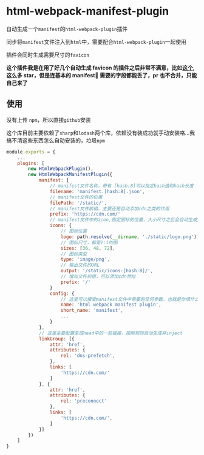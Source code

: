 # html-webpack-manifest-plugin

自动生成一个`manifest`的`html-webpack-plugin`插件

同步将`manifest`文件注入到`html`中，需要配合`html-webpack-plugin`一起使用

插件会同时生成需要尺寸的`favicon`

**这个插件我是在用了好几个自动生成 favicon 的插件之后非常不满意，比如[这个](https://github.com/itgalaxy/favicons),这么多 star，但是连基本的 manifest 需要的字段都能丢了，pr 也不合并，只能自己来了**

## 使用

没有上传 `npm`，所以直接`github`安装

这个库目前主要依赖了`sharp`和`lodash`两个库，依赖没有装成功就手动安装咯...我搞不清这些东西怎么自动安装的，垃圾`npm`

```js
module.exports = {
    ...
    plugins: [
        new HtmlWebpackPlugin(),
        new HtmlWebpackManifestPlugin({
            manifest: {
                // manifest文件名称，带有 [hash:8]可以指定hash值和hash长度
                filename: 'manifest.[hash:8].json',
                // manifest文件的位置
                filePath: '/static/',
                // manifest文件前缀，主要还是自动添加cdn之类的作用
                prefix: 'https://cdn.com/'
                // manifest文件中的icon,指定图标的位置，大小尺寸之后会自动生成对应的图标
                icons: {
                    // 图标位置
                    logo: path.resolve(__dirname, './static/logo.png'),
                    // 图标尺寸，都是1:1的图
                    sizes: [36, 48, 72],
                    // 图标类型
                    type: 'image/png',
                    // 输出文件的URL
                    output: '/static/icons-[hash:8]/',
                    // 增加文件前缀，可以添加cdn地址
                    prefix: '/'
                }
                config: {
                    // 这里可以接受manifest文件中需要的任何参数，也就是你填什么在这，生成的manifest文件中就有什么
                    name: 'html webpack manifest plugin',
                    short_name: 'manifest',
                    ...
                }
            },
            // 这里主要配置生成head中的一些链接，按照规则自动生成并inject
            linkGroup: [{
                attr: 'href',
                attributes: {
                    rel: 'dns-prefetch',
                },
                links: [
                    'https://cdn.com/'
                ]
            }, {
                attr: 'href',
                attributes: {
                    rel: 'preconnect'
                },
                links: [
                    'https://cdn.com/',
                ]
            }]
        })
    ]
}
```
